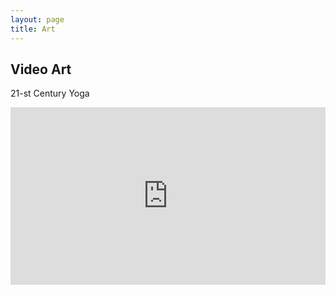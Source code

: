 ```yaml
---
layout: page
title: Art
---
```


## Video Art

21-st Century Yoga
<style>.embed-container { position: relative; padding-bottom: 56.25%; height: 0; overflow: hidden; max-width: 100%; } .embed-container iframe, .embed-container object, .embed-container embed { position: absolute; top: 0; left: 0; width: 100%; height: 100%; }</style><div class='embed-container'><iframe src='https://www.youtube.com/embed/r364HO0qDpU' frameborder='0' allowfullscreen></iframe></div>
